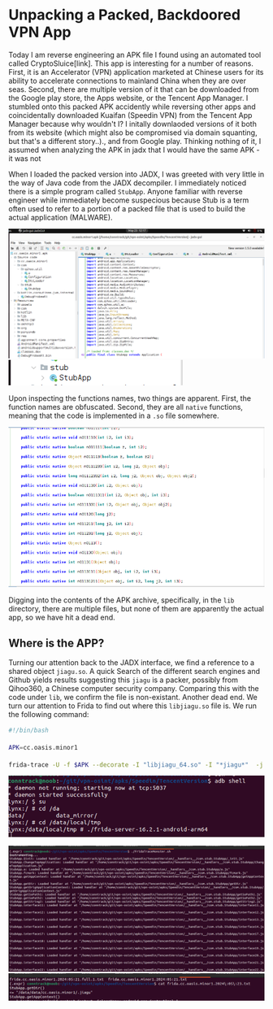 # Unpacking a Packed, Backdoored VPN App

Today I am reverse engineering an APK file I found using an automated tool called CryptoSluice[link].
This app is interesting for a number of reasons. First, it is an Accelerator (VPN) application marketed at Chinese users for its ability to accelerate connections to mainland China when they are over seas. Second, there are multiple version of it that can be downloaded from the Google play store, the Apps website, or the Tencent App Manager. I stumbled onto this packed APK accidently while reversing other
apps and coincidentally downloaded Kuaifan (Speedin VPN) from the Tencent App Manager because why wouldn't I?
I initally downlaoded versions of it both from its website (which might also be compromised via domain squanting, but that's a different story..)., and from Google play. Thinking nothing of it, I assumed when analyzing the APK in jadx that I would have the same APK - it was not

When I loaded the packed version into JADX, I was greeted with very little in the way of Java code from the JADX decompiler. I immediately noticed there is a simple program called `StubApp`. Anyone familiar with reverse engineer while immediately become suspecious because Stub is a term often used to refer to a portion of a packed file that is used to build the actual application (MALWARE).

![packed1](./imgs/speedin.StubApp1.png)
![packed2](./imgs/speedin.stubapp2.png)

Upon inspecting the functions names, two things are apparent. First, the function names are obfuscated. Second, they are all `native` functions, meaning that the code is implemented in a `.so` file somewhere.  

![packed3](./imgs/speedin.stubapp.packedfunctions2.png)

Digging into the contents of the APK archive, specifically, in the `lib` directory, there are multiple files, but none of them are apparently the actual app, so we have hit a dead end.


## Where is the APP?

Turning our attention back to the JADX interface, we find a reference to a shared object `jiagu.so`. A quick Search of the different search engines and Github yields results suggesting this `jiagu` is a packer, possibly from Qihoo360, a Chinese computer security company. Comparing this with the code under `lib`, we confirm the file is non-existant. Another dead end. We turn our attention to Frida to find out where this `libjiagu.so` file is. We run the following command:

```bash
#!/bin/bash

APK=cc.oasis.minor1

frida-trace -U -f $APK --decorate -I "libjiagu_64.so" -I "*jiagu*"  -j "cc.oasis.minor1*!*" -j "com.stub.*!*" -j "com.qihoo.util.*!*"  -o frida.$APK.`date +%G:%m:%d`.txt
```

![frida1](./imgs/speedin.runfridaondevice.1.png)

![frida2](./imgs/speedin.runfrida.2.png)
![frida3](./imgs/speedin.runfrida.3.png)
